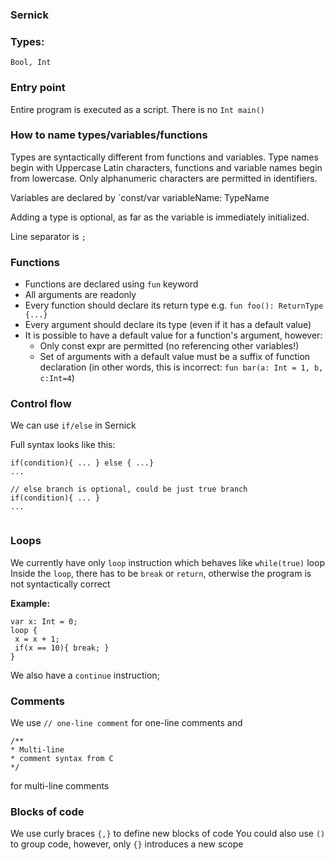 ### Sernick

### Types:

`Bool, Int`

### Entry point

Entire program is executed as a script. There is no `Int main()`

### How to name types/variables/functions

Types are syntactically different from functions and variables. Type names begin with Uppercase Latin characters, functions and variable names begin from lowercase. Only alphanumeric characters are permitted in identifiers.

Variables are declared by `const/var variableName: TypeName

Adding a type is optional, as far as the variable is immediately initialized.

Line separator is `;`

### Functions

- Functions are declared using `fun` keyword
- All arguments are readonly
- Every function should declare its return type e.g. `fun foo(): ReturnType {...}`
- Every argument should declare its type (even if it has a default value)
- It is possible to have a default value for a function's argument, however:
  - Only const expr are permitted (no referencing other variables!)
  - Set of arguments with a default value must be a suffix of function declaration (in other words, this is incorrect: `fun bar(a: Int = 1, b, c:Int=4`)

### Control flow

We can use `if/else` in Sernick

Full syntax looks like this:

```
if(condition){ ... } else { ...}
...

// else branch is optional, could be just true branch
if(condition){ ... }
...


```

### Loops

We currently have only `loop` instruction which behaves like `while(true)` loop
Inside the `loop`, there has to be `break` or `return`, otherwise the program is not syntactically correct

**Example:**

```
var x: Int = 0;
loop {
 x = x + 1;
 if(x == 10){ break; }
}
```

We also have a `continue` instruction;

### Comments

We use `// one-line comment` for one-line comments and

```
/**
* Multi-line
* comment syntax from C
*/
```

for multi-line comments

### Blocks of code

We use curly braces `{,}` to define new blocks of code
You could also use `()` to group code, however, only `{}` introduces a new scope
